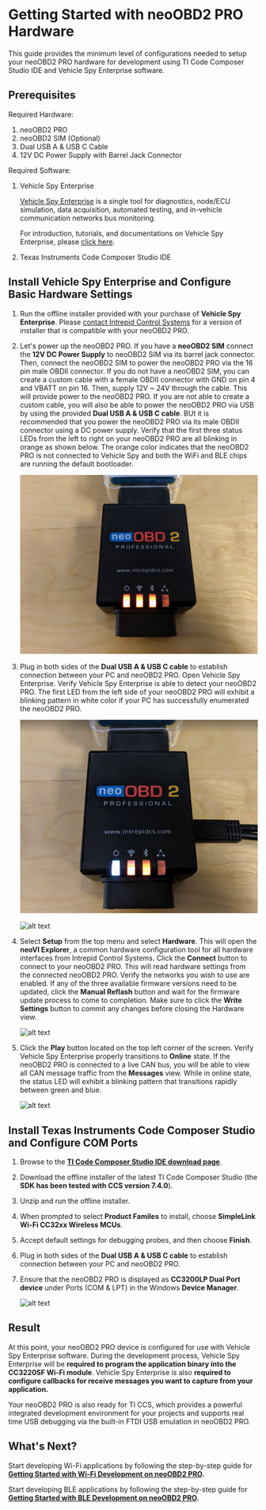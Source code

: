 # Getting Started with neoOBD2 PRO Hardware

This guide provides the minimum level of configurations needed to setup your neoOBD2 PRO hardware for development using TI Code Composer Studio IDE and Vehicle Spy Enterprise software. 

## Prerequisites

Required Hardware:

1. neoOBD2 PRO
2. neoOBD2 SIM (Optional)
3. Dual USB A & USB C Cable
4. 12V DC Power Supply with Barrel Jack Connector

Required Software:

1. Vehicle Spy Enterprise

    [Vehicle Spy Enterprise](https://store.intrepidcs.com/Vehicle-Spy-p/vspy-3-ent.htm) is a single tool for diagnostics, node/ECU simulation, data acquisition, automated testing, and in-vehicle communication networks bus monitoring.
    
    For introduction, tutorials, and documentations on Vehicle Spy Enterprise, please [click here](https://cdn.intrepidcs.net/support/VehicleSpy/vehiclespyhelpdoc.html).

2. Texas Instruments Code Composer Studio IDE
	
## Install Vehicle Spy Enterprise and Configure Basic Hardware Settings

1. Run the offline installer provided with your purchase of **Vehicle Spy Enterprise**. Please [contact Intrepid Control Systems](https://www.intrepidcs.com/support/contact-support/) for a version of installer that is compatible with your neoOBD2 PRO.

2. Let's power up the neoOBD2 PRO. If you have a **neoOBD2 SIM** connect the **12V DC Power Supply** to neoOBD2 SIM via its barrel jack connector. Then, connect the neoOBD2 SIM to power the neoOBD2 PRO via the 16 pin male OBDII connector. If you do not have a neoOBD2 SIM, you can create a custom cable with a female OBDII connector with GND on pin 4 and VBATT on pin 16. Then, supply 12V ~ 24V through the cable. This will provide power to the neoOBD2 PRO. If you are not able to create a custom cable, you will also be able to power the neoOBD2 PRO via USB by using the provided **Dual USB A & USB C cable**. BUt it is recommended that you power the neoOBD2 PRO via its male OBDII connector using a DC power supply. Verify that the first three status LEDs from the left to right on your neoOBD2 PRO are all blinking in orange as shown below. The orange color indicates that the neoOBD2 PRO is not connected to Vehicle Spy and both the WiFi and BLE chips are running the default bootloader.

    ![alt_text](../images/64-obd2pro_default_led.PNG "Default LED status on your neoOBD2 PRO after power up")

3. Plug in both sides of the **Dual USB A & USB C cable** to establish connection between your PC and neoOBD2 PRO. Open Vehicle Spy Enterprise. Verify Vehicle Spy Enterprise is able to detect your neoOBD2 PRO. The first LED from the left side of your neoOBD2 PRO will exhibit a blinking pattern in white color if your PC has successfully enumerated the neoOBD2 PRO.

    ![alt_text](../images/65-obd2pro_connected_to_vspy_led.PNG "LED status on your neoOBD2 PRO when connected to PC (Vehicle Spy)")

    ![alt text](../images/1-vspy_obd2pro_detect.PNG "Verify Vehicle Spy Pro is able to detect your neoOBD2 PRO")

4. Select **Setup** from the top menu and select **Hardware**. This will open the **neoVI Explorer**, a common hardware configuration tool for all hardware interfaces from Intrepid Control Systems. Click the **Connect** button to connect to your neoOBD2 PRO. This will read hardware settings from the connected neoOBD2 PRO. Verify the networks you wish to use are enabled. If any of the three available firmware versions need to be updated, click the **Manual Reflash** button and wait for the firmware update process to come to completion. Make sure to click the **Write Settings** button to commit any changes before closing the Hardware view.

    ![alt text](../images/2-vspy_obd2pro_hw_setting.PNG "Configure hardware settings using the neoVI Explorer")

5. Click the **Play** button located on the top left corner of the screen. Verify Vehicle Spy Enterprise properly transitions to **Online** state. If the neoOBD2 PRO is connected to a live CAN bus, you will be able to view all CAN message traffic from the **Messages** view. While in online state, the status LED will exhibit a blinking pattern that transitions rapidly between green and blue.

    ![alt text](../images/3-vspy_obd2pro_online.PNG "Go online in Vehicle Spy")

## Install Texas Instruments Code Composer Studio and Configure COM Ports

1. Browse to the **[TI Code Composer Studio IDE download page](http://processors.wiki.ti.com/index.php/Download_CCS)**.

2. Download the offline installer of the latest TI Code Composer Studio (the **SDK has been tested with CCS version 7.4.0**). 

3. Unzip and run the offline installer.

4. When prompted to select **Product Familes** to install, choose **SimpleLink Wi-Fi CC32xx Wireless MCUs**.

5. Accept default settings for debugging probes, and then choose **Finish**.

6. Plug in both sides of the **Dual USB A & USB C cable** to establish connection between your PC and neoOBD2 PRO. 

7. Ensure that the neoOBD2 PRO is displayed as **CC3200LP Dual Port device** under Ports (COM & LPT) in the Windows **Device Manager**.

    ![alt text](../images/6-device_manager_cc3200lpdual.PNG "Windows Device Manager showing CC3200LP Dual Port")

## Result

At this point, your neoOBD2 PRO device is configured for use with Vehicle Spy Enterprise software. During the development process, Vehicle Spy Enterprise will be **required to program the application binary into the CC3220SF Wi-Fi module**. Vehicle Spy Enterprise is also **required to configure callbacks for receive messages you want to capture from your application.**

Your neoOBD2 PRO is also ready for TI CCS, which provides a powerful integrated development environment for your projects and supports real time USB debugging via the built-in FTDI USB emulation in neoOBD2 PRO.

## What's Next?

Start developing Wi-Fi applications by following the step-by-step guide for **[Getting Started with Wi-Fi Development on neoOBD2 PRO](OBD2PRO_WIFI_GETTING_STARTED.md).**

Start developing BLE applications by following the step-by-step guide for **[Getting Started with BLE Development on neoOBD2 PRO](OBD2PRO_BLE_GETTING_STARTED.md).**
